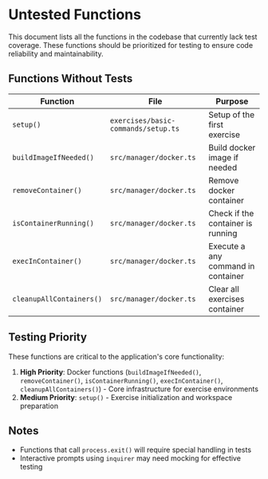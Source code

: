 # Untested Functions

This document lists all the functions in the codebase that currently lack test coverage. These functions should be prioritized for testing to ensure code reliability and maintainability.

## Functions Without Tests

| Function                 | File                                | Purpose                            |
| ------------------------ | ----------------------------------- | ---------------------------------- |
| `setup()`                | `exercises/basic-commands/setup.ts` | Setup of the first exercise        |
| `buildImageIfNeeded()`   | `src/manager/docker.ts`             | Build docker image if needed       |
| `removeContainer()`      | `src/manager/docker.ts`             | Remove docker container            |
| `isContainerRunning()`   | `src/manager/docker.ts`             | Check if the container is running  |
| `execInContainer()`      | `src/manager/docker.ts`             | Execute a any command in container |
| `cleanupAllContainers()` | `src/manager/docker.ts`             | Clear all exercises container      |

## Testing Priority

These functions are critical to the application's core functionality:

1. **High Priority**: Docker functions (`buildImageIfNeeded()`, `removeContainer()`, `isContainerRunning()`, `execInContainer()`, `cleanupAllContainers()`) - Core infrastructure for exercise environments
2. **Medium Priority**: `setup()` - Exercise initialization and workspace preparation

## Notes

- Functions that call `process.exit()` will require special handling in tests
- Interactive prompts using `inquirer` may need mocking for effective testing
